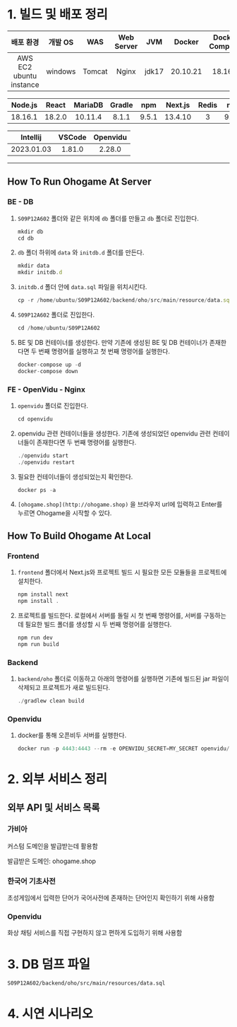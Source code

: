 # 1. 빌드 및 배포 정리
|배포 환경|개발 OS|WAS|Web Server|JVM|Docker|Docker Compose|Web Server|
|:-------------:|:-------------:|:-------------:|:-------------:|:-------------:|:-------------:|:-------------:|:-------------:|
|AWS EC2 ubuntu instance|windows|Tomcat|Nginx|jdk17|20.10.21|18.16.1|1.28.2|

|Node.js|React|MariaDB|Gradle|npm|Next.js|Redis|npx|
|:-------------:|:-------------:|:-------------:|:-------------:|:-------------:|:-------------:|:-------------:|:-------------:|
|18.16.1|18.2.0|10.11.4|8.1.1|9.5.1|13.4.10|3|9.5.1|

|Intellij|VSCode|Openvidu|
|:-------------:|:-------------:|:-------------:|
|2023.01.03|1.81.0|2.28.0|

---
## How To Run Ohogame At Server

### BE - DB

1. `S09P12A602` 폴더와 같은 위치에 `db` 폴더를 만들고 `db` 폴더로 진입한다.
    
    ```jsx
    mkdir db
    cd db
    ```
    
2. `db` 폴더 하위에 `data` 와 `initdb.d` 폴더를 만든다.
    
    ```jsx
    mkdir data
    mkdir initdb.d
    ```
    
3. `initdb.d` 폴더 안에 `data.sql` 파일을 위치시킨다.
    
    ```jsx
    cp -r /home/ubuntu/S09P12A602/backend/oho/src/main/resource/data.sql initdb.d/
    ```
    
4. `S09P12A602` 폴더로 진입한다.
    
    ```jsx
    cd /home/ubuntu/S09P12A602
    ```
    
5. BE 및 DB 컨테이너를 생성한다. 만약 기존에 생성된 BE 및 DB 컨테이너가 존재한다면 두 번째 명령어를 실행하고 첫 번째 명령어를 실행한다.
    
    ```jsx
    docker-compose up -d
    docker-compose down
    ```
    

### FE - OpenVidu - Nginx

1. `openvidu` 폴더로 진입한다.
    
    ```jsx
    cd openvidu
    ```
    
2. openvidu 관련 컨테이너들을 생성한다. 기존에 생성되었던 openvidu 관련 컨테이너들이 존재한다면 두 번째 명령어를 실행한다.
    
    ```jsx
    ./openvidu start
    ./openvidu restart
    ```
    
3. 필요한 컨테이너들이 생성되었는지 확인한다.
    
    ```jsx
    docker ps -a
    ```
    
4. `[ohogame.shop](http://ohogame.shop)` 을 브라우저 url에 입력하고 Enter를 누르면 Ohogame을 시작할 수 있다.

## How To Build Ohogame At Local
### Frontend

1. `frontend` 폴더에서 Next.js와 프로젝트 빌드 시 필요한 모든 모듈들을 프로젝트에 설치한다.
    
    ```jsx
    npm install next
    npm install .
    ```
    
2. 프로젝트를 빌드한다. 로컬에서 서버를 돌릴 시 첫 번째 명령어를, 서버를 구동하는데 필요한 빌드 폴더를 생성할 시 두 번째 명령어를 실행한다.
    
    ```jsx
    npm run dev
    npm run build
    ```
    

### Backend

1. `backend/oho` 폴더로 이동하고 아래의 명령어를 실행하면 기존에 빌드된 jar 파일이 삭제되고 프로젝트가 새로 빌드된다.
    
    ```jsx
    ./gradlew clean build
    ```
    

### Openvidu

1. docker를 통해 오픈비두 서버를 실행한다.
    
    ```jsx
    docker run -p 4443:4443 --rm -e OPENVIDU_SECRET=MY_SECRET openvidu/openvidu-dev:2.28.0
    ```

# 2. 외부 서비스 정리
## 외부 API 및 서비스 목록

### 가비아

커스텀 도메인을 발급받는데 활용함

발급받은 도메인: ohogame.shop

### 한국어 기초사전

초성게임에서 입력한 단어가 국어사전에 존재하는 단어인지 확인하기 위해 사용함

### Openvidu

화상 채팅 서비스를 직접 구현하지 않고 편하게 도입하기 위해 사용함


# 3. DB 덤프 파일
```
S09P12A602/backend/oho/src/main/resources/data.sql
```

# 4. 시연 시나리오
